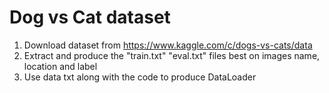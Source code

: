 # Dog vs Cat dataset

1. Download dataset from https://www.kaggle.com/c/dogs-vs-cats/data
2. Extract and produce the "train.txt" "eval.txt" files best on images name, location and label
3. Use data txt along with the code to produce DataLoader

